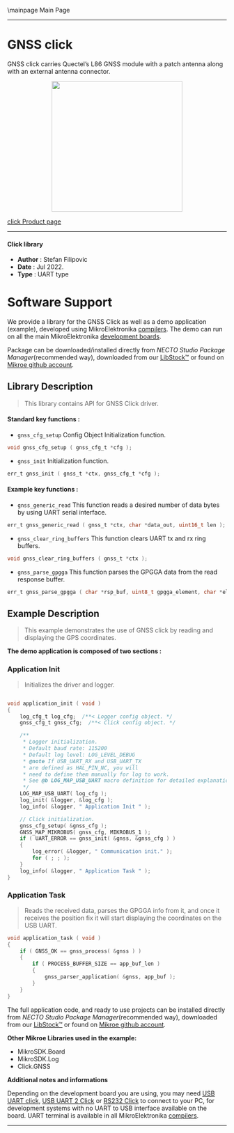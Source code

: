 \mainpage Main Page
 
---
# GNSS click

GNSS click carries Quectel’s L86 GNSS module with a patch antenna along with an external antenna connector.

<p align="center">
  <img src="https://download.mikroe.com/images/click_for_ide/gnss_click.png" height=300px>
</p>

[click Product page](https://www.mikroe.com/gnss-click)

---


#### Click library

- **Author**        : Stefan Filipovic
- **Date**          : Jul 2022.
- **Type**          : UART type


# Software Support

We provide a library for the GNSS Click
as well as a demo application (example), developed using MikroElektronika
[compilers](https://www.mikroe.com/necto-studio).
The demo can run on all the main MikroElektronika [development boards](https://www.mikroe.com/development-boards).

Package can be downloaded/installed directly from *NECTO Studio Package Manager*(recommended way), downloaded from our [LibStock&trade;](https://libstock.mikroe.com) or found on [Mikroe github account](https://github.com/MikroElektronika/mikrosdk_click_v2/tree/master/clicks).

## Library Description

> This library contains API for GNSS Click driver.

#### Standard key functions :

- `gnss_cfg_setup` Config Object Initialization function.
```c
void gnss_cfg_setup ( gnss_cfg_t *cfg );
```

- `gnss_init` Initialization function.
```c
err_t gnss_init ( gnss_t *ctx, gnss_cfg_t *cfg );
```

#### Example key functions :

- `gnss_generic_read` This function reads a desired number of data bytes by using UART serial interface.
```c
err_t gnss_generic_read ( gnss_t *ctx, char *data_out, uint16_t len );
```

- `gnss_clear_ring_buffers` This function clears UART tx and rx ring buffers.
```c
void gnss_clear_ring_buffers ( gnss_t *ctx );
```

- `gnss_parse_gpgga` This function parses the GPGGA data from the read response buffer.
```c
err_t gnss_parse_gpgga ( char *rsp_buf, uint8_t gpgga_element, char *element_data );
```

## Example Description

> This example demonstrates the use of GNSS click by reading and displaying the GPS coordinates.

**The demo application is composed of two sections :**

### Application Init

> Initializes the driver and logger.

```c

void application_init ( void )
{
    log_cfg_t log_cfg;  /**< Logger config object. */
    gnss_cfg_t gnss_cfg;  /**< Click config object. */

    /** 
     * Logger initialization.
     * Default baud rate: 115200
     * Default log level: LOG_LEVEL_DEBUG
     * @note If USB_UART_RX and USB_UART_TX 
     * are defined as HAL_PIN_NC, you will 
     * need to define them manually for log to work. 
     * See @b LOG_MAP_USB_UART macro definition for detailed explanation.
     */
    LOG_MAP_USB_UART( log_cfg );
    log_init( &logger, &log_cfg );
    log_info( &logger, " Application Init " );

    // Click initialization.
    gnss_cfg_setup( &gnss_cfg );
    GNSS_MAP_MIKROBUS( gnss_cfg, MIKROBUS_1 );
    if ( UART_ERROR == gnss_init( &gnss, &gnss_cfg ) ) 
    {
        log_error( &logger, " Communication init." );
        for ( ; ; );
    }
    log_info( &logger, " Application Task " );
}

```

### Application Task

> Reads the received data, parses the GPGGA info from it, and once it receives the position fix it will start displaying the coordinates on the USB UART.

```c
void application_task ( void )
{
    if ( GNSS_OK == gnss_process( &gnss ) )
    {
        if ( PROCESS_BUFFER_SIZE == app_buf_len )
        {
            gnss_parser_application( &gnss, app_buf );
        }
    }
}
```

The full application code, and ready to use projects can be installed directly from *NECTO Studio Package Manager*(recommended way), downloaded from our [LibStock&trade;](https://libstock.mikroe.com) or found on [Mikroe github account](https://github.com/MikroElektronika/mikrosdk_click_v2/tree/master/clicks).

**Other Mikroe Libraries used in the example:**

- MikroSDK.Board
- MikroSDK.Log
- Click.GNSS

**Additional notes and informations**

Depending on the development board you are using, you may need
[USB UART click](https://www.mikroe.com/usb-uart-click),
[USB UART 2 Click](https://www.mikroe.com/usb-uart-2-click) or
[RS232 Click](https://www.mikroe.com/rs232-click) to connect to your PC, for
development systems with no UART to USB interface available on the board. UART
terminal is available in all MikroElektronika
[compilers](https://shop.mikroe.com/compilers).

---
